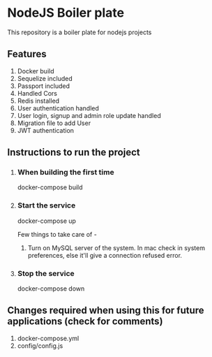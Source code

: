 # NodeJS Boiler plate

This repository is a boiler plate for nodejs projects

## Features

1. Docker build
2. Sequelize included
3. Passport included
4. Handled Cors
5. Redis installed
6. User authentication handled
7. User login, signup and admin role update handled
8. Migration file to add User
9. JWT authentication

## Instructions to run the project

1. ### When building the first time

    docker-compose build

2. ### Start the service

    docker-compose up

    Few things to take care of -
    1. Turn on MySQL server of the system. In mac check in system preferences, else it'll give a connection refused error.

3. ### Stop the service

    docker-compose down

## Changes required when using this for future applications (check for comments)

1. docker-compose.yml
2. config/config.js

